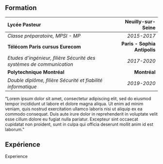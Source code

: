 ## Formation

|**Lycée Pasteur**                                                   |        **Neuilly-sur-Seine**|
|:-------------------------------------------------------------------|----------------------------:|
|*Classe préparatoire, MPSI - MP*                                    | *2015-2017*                 |
|**Télécom Paris cursus Eurecom**                                    | **Paris - Sophia Antipolis**|
|*Etudes d’ingénieur, ﬁlière Sécurité des systèmes de communication* | *2017-2020*                 |
|**Polytechnique Montréal**                                          | **Montréal**                |
|*Double diplôme, ﬁlière Sécurité et fiabilité informatique*         | *2019-2020*                 |

"Lorem ipsum dolor sit amet, consectetur adipiscing elit, sed do eiusmod tempor incididunt ut labore et dolore magna aliqua. Ut enim ad minim veniam, quis nostrud exercitation ullamco laboris nisi ut aliquip ex ea commodo consequat. Duis aute irure dolor in reprehenderit in voluptate velit esse cillum dolore eu fugiat nulla pariatur. Excepteur sint occaecat cupidatat non proident, sunt in culpa qui officia deserunt mollit anim id est laborum."

## Expérience
Experience
